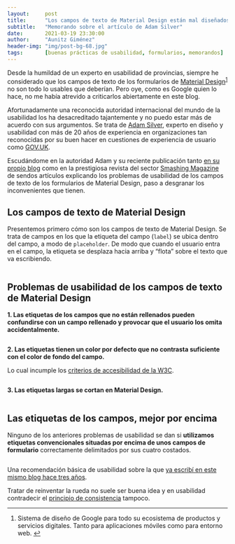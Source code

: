 ```yaml
---
layout:     post
title:      "Los campos de texto de Material Design están mal diseñados"
subtitle:   "Memorando sobre el artículo de Adam Silver"
date:       2021-03-19 23:30:00
author:     "Aunitz Giménez"
header-img: "img/post-bg-68.jpg"
tags:       [buenas prácticas de usabilidad, formularios, memorandos]
---
```


<p>Desde la humildad de un experto en usabilidad de provincias, siempre he considerado que los campos de texto de los formularios de <a href="https://material.io/" target="_blank" rel="noopener noreferrer">Material Design</a><sup id="fnref:fn-f1"><a href="#fn:fn-f1" class="footnote">1</a></sup> no son todo lo usables que deberían. Pero oye, como es Google quien lo hace, no me había atrevido a criticarlos abiertamente en este blog.</p>

<p>Afortunadamente una reconocida autoridad internacional del mundo de la usabilidad los ha desacreditado tajantemente y no puedo estar más de acuerdo con sus argumentos. Se trata de <a href="https://adamsilver.io/about/" target="_blank" rel="noopener noreferrer">Adam Silver</a>, experto en diseño y usabilidad con más de 20 años de experiencia en organizaciones tan reconocidas por su buen hacer en cuestiones de experiencia de usuario como <a href="https://www.gov.uk/" target="_blank" rel="noopener noreferrer">GOV.UK</a>.</p>

<p>Escudándome en la autoridad Adam y su reciente publicación tanto <a href="https://adamsilver.io/blog/material-design-text-fields-are-badly-designed/" target="_blank" rel="noopener noreferrer">en su propio blog</a> como en la prestigiosa revista del sector <a href="https://www.smashingmagazine.com/2021/02/material-design-text-fields/" target="_blank" rel="noopener noreferrer">Smashing Magazine</a> de sendos artículos explicando los problemas de usabilidad de los campos de texto de los formularios de Material Design, paso a desgranar los inconvenientes que tienen.</p>

<h2>Los campos de texto de Material Design</h2>
<p>Presentemos primero cómo son los campos de texto de Material Design. Se trata de campos en los que la etiqueta del campo (<code>label</code>) se ubica dentro del campo, a modo de <code>placeholder</code>. De modo que cuando el usuario entra en el campo, la etiqueta se desplaza hacia arriba y “flota” sobre el texto que va escribiendo.</p>

<p><img src="{{ site.baseurl }}/img/campos-de-material-design-mal-disenados-01.gif" loading="lazy" alt=""></p>

<h2>Problemas de usabilidad de los campos de texto de Material Design</h2>
<p><strong>1. Las etiquetas de los campos que no están rellenados pueden confundirse con un campo rellenado y provocar que el usuario los omita accidentalmente.</strong></p>

<p><img src="{{ site.baseurl }}/img/campos-de-material-design-mal-disenados-02.png" loading="lazy" alt=""></p>

<p><strong>2. Las etiquetas tienen un color por defecto que no contrasta suficiente con el color de fondo del campo.</strong></p>
<p>Lo cual incumple los <a href="{{ site.baseurl }}{% post_url 2019-02-22-accesibilidad-web-al-alcance-de-todos %}">criterios de accesibilidad de la W3C</a>.</p>

<p><img src="{{ site.baseurl }}/img/campos-de-material-design-mal-disenados-03.png" loading="lazy" alt=""></p>

<p><strong>3. Las etiquetas largas se cortan en Material Design.</strong></p>

<p><img src="{{ site.baseurl }}/img/campos-de-material-design-mal-disenados-04.png" loading="lazy" alt=""></p>

<h2>Las etiquetas de los campos, mejor por encima</h2>
<p>Ninguno de los anteriores problemas de usabilidad se dan si <strong>utilizamos etiquetas convencionales situadas por encima de unos campos de formulario</strong> correctamente delimitados por sus cuatro costados.</p>

<p><img src="{{ site.baseurl }}/img/campos-de-material-design-mal-disenados-05.png" loading="lazy" alt=""></p>

<p>Una recomendación básica de usabilidad sobre la que <a href="{{ site.baseurl }}{% post_url 2018-03-11-tip-11-etiquetas-por-encima-campos %}">ya escribí en este mismo blog hace tres años</a>.</p>

<p>Tratar de reinventar la rueda no suele ser buena idea y en usabilidad contradecir el <a href="{{ site.baseurl }}{% post_url 2017-01-18-principios-usabilidad %}">principio de consistencia</a> tampoco.</p>

<hr>

<div class="footnotes">
    <ol>
        <li id="fn:fn-f1">
            <p>Sistema de diseño de Google para todo su ecosistema de productos y servicios digitales. Tanto para aplicaciones móviles como para entorno web.&nbsp;<a href="#fnref:fn-f1" class="reversefootnote">&#8617;</a></p>
        </li>
    </ol>
</div>
